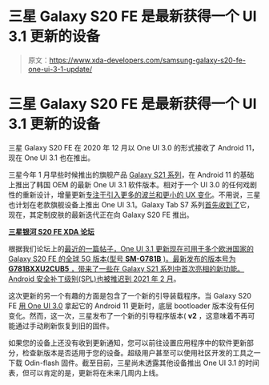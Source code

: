 # 三星 Galaxy S20 FE 是最新获得一个 UI 3.1 更新的设备

> 原文：<https://www.xda-developers.com/samsung-galaxy-s20-fe-one-ui-3-1-update/>

# 三星 Galaxy S20 FE 是最新获得一个 UI 3.1 更新的设备

三星 Galaxy S20 FE 在 2020 年 12 月以 One UI 3.0 的形式接收了 Android 11，现在 One UI 3.1 也在推出。

三星今年 1 月早些时候推出的旗舰产品 [Galaxy S21 系列](https://www.xda-developers.com/samsung-galaxy-s21/)，在 Android 11 的基础上推出了韩国 OEM 的最新 One UI 3.1 软件版本。相对于一个 UI 3.0 的任何戏剧性的重新设计，增量更新[专注于引入更多的波兰和更小的 UX 变化](https://www.xda-developers.com/samsung-one-ui-3-1-features-changes/)。不用说，三星也计划在老款旗舰设备上推出 One UI 3.1。Galaxy Tab S7 系列[首先收到了](https://www.xda-developers.com/samsung-galaxy-tab-s7-android-11-one-ui-3-1/)它，现在，其定制皮肤的最新迭代正在向 Galaxy S20 FE 推出。

**[三星银河 S20 FE XDA 论坛](https://forum.xda-developers.com/c/samsung-galaxy-s20-fe.11391/)**

根据我们论坛上的[最近的一篇帖子，One UI 3.1 更新现在可用于多个欧洲国家的 Galaxy S20 FE 的全球 5G 版本(型号 **SM-G781B** )。最新发布的版本号为 **G781BXXU2CUB5** ，带来了一些在 Galaxy S21 系列中首次亮相的新功能。Android 安全补丁级别(SPL)也被推迟到 2021 年 2 月](https://forum.xda-developers.com/t/beta-galaxy-s20-fe-5g-oneui-3-0-android-11.4197845/post-84464101)。

这次更新的另一个有趣的方面是包含了一个新的引导装载程序。当 Galaxy S20 FE [用 One UI 3.0](https://www.xda-developers.com/one-ui-3-0-rolling-out-samsung-galaxy-s20-fe/) 拿起它的 Android 11 更新时，底层 bootloader 版本没有任何变化。然而，这一次，三星发布了一个新的引导程序版本( **v2** ，这意味着不再可能通过手动刷新恢复到旧的固件。

如果您的设备上还没有收到更新通知，您可以前往设置应用程序中的软件更新部分，检查新版本是否适用于您的设备。超级用户甚至可以使用社区开发的工具之一下载 Odin-flash 固件。截至目前，三星尚未透露其他设备推出 One UI 3.1 的时间表，但可以肯定的是，更新将在未来几周内上线。